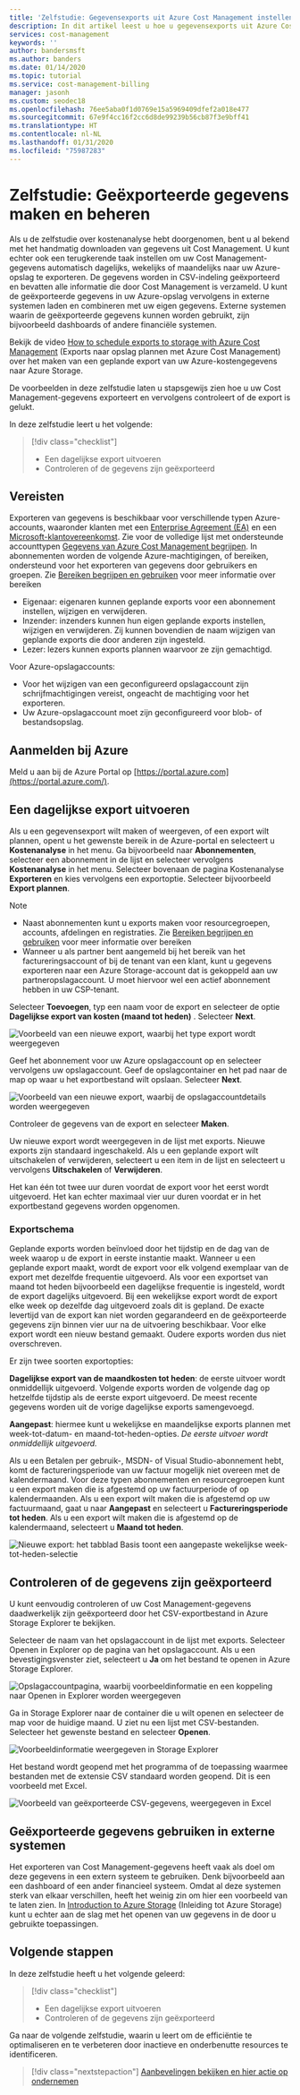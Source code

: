 ```yaml
---
title: 'Zelfstudie: Gegevensexports uit Azure Cost Management instellen en beheren'
description: In dit artikel leest u hoe u gegevensexports uit Azure Cost Management instelt en beheert, zodat u deze kunt gebruiken in externe systemen.
services: cost-management
keywords: ''
author: bandersmsft
ms.author: banders
ms.date: 01/14/2020
ms.topic: tutorial
ms.service: cost-management-billing
manager: jasonh
ms.custom: seodec18
ms.openlocfilehash: 76ee5aba0f1d0769e15a5969409dfef2a018e477
ms.sourcegitcommit: 67e9f4cc16f2cc6d8de99239b56cb87f3e9bff41
ms.translationtype: HT
ms.contentlocale: nl-NL
ms.lasthandoff: 01/31/2020
ms.locfileid: "75987283"
---
```

# <a name="tutorial-create-and-manage-exported-data"></a>Zelfstudie: Geëxporteerde gegevens maken en beheren

Als u de zelfstudie over kostenanalyse hebt doorgenomen, bent u al bekend met het handmatig downloaden van gegevens uit Cost Management. U kunt echter ook een terugkerende taak instellen om uw Cost Management-gegevens automatisch dagelijks, wekelijks of maandelijks naar uw Azure-opslag te exporteren. De gegevens worden in CSV-indeling geëxporteerd en bevatten alle informatie die door Cost Management is verzameld. U kunt de geëxporteerde gegevens in uw Azure-opslag vervolgens in externe systemen laden en combineren met uw eigen gegevens. Externe systemen waarin de geëxporteerde gegevens kunnen worden gebruikt, zijn bijvoorbeeld dashboards of andere financiële systemen.

Bekijk de video [How to schedule exports to storage with Azure Cost Management](https://www.youtube.com/watch?v=rWa_xI1aRzo) (Exports naar opslag plannen met Azure Cost Management) over het maken van een geplande export van uw Azure-kostengegevens naar Azure Storage.

De voorbeelden in deze zelfstudie laten u stapsgewijs zien hoe u uw Cost Management-gegevens exporteert en vervolgens controleert of de export is gelukt.

In deze zelfstudie leert u het volgende:

> [!div class="checklist"]
> * Een dagelijkse export uitvoeren
> * Controleren of de gegevens zijn geëxporteerd

## <a name="prerequisites"></a>Vereisten
Exporteren van gegevens is beschikbaar voor verschillende typen Azure-accounts, waaronder klanten met een [Enterprise Agreement (EA)](https://azure.microsoft.com/pricing/enterprise-agreement/) en een [Microsoft-klantovereenkomst](get-started-partners.md). Zie voor de volledige lijst met ondersteunde accounttypen [Gegevens van Azure Cost Management begrijpen](understand-cost-mgt-data.md). In abonnementen worden de volgende Azure-machtigingen, of bereiken, ondersteund voor het exporteren van gegevens door gebruikers en groepen. Zie [Bereiken begrijpen en gebruiken](understand-work-scopes.md) voor meer informatie over bereiken

- Eigenaar: eigenaren kunnen geplande exports voor een abonnement instellen, wijzigen en verwijderen.
- Inzender: inzenders kunnen hun eigen geplande exports instellen, wijzigen en verwijderen. Zij kunnen bovendien de naam wijzigen van geplande exports die door anderen zijn ingesteld.
- Lezer: lezers kunnen exports plannen waarvoor ze zijn gemachtigd.

Voor Azure-opslagaccounts:
- Voor het wijzigen van een geconfigureerd opslagaccount zijn schrijfmachtigingen vereist, ongeacht de machtiging voor het exporteren.
- Uw Azure-opslagaccount moet zijn geconfigureerd voor blob- of bestandsopslag.

## <a name="sign-in-to-azure"></a>Aanmelden bij Azure
Meld u aan bij de Azure Portal op [https://portal.azure.com](https://portal.azure.com/).

## <a name="create-a-daily-export"></a>Een dagelijkse export uitvoeren

Als u een gegevensexport wilt maken of weergeven, of een export wilt plannen, opent u het gewenste bereik in de Azure-portal en selecteert u **Kostenanalyse** in het menu. Ga bijvoorbeeld naar **Abonnementen**, selecteer een abonnement in de lijst en selecteer vervolgens **Kostenanalyse** in het menu. Selecteer bovenaan de pagina Kostenanalyse **Exporteren** en kies vervolgens een exportoptie. Selecteer bijvoorbeeld **Export plannen**.  

> [!NOTE]
> - Naast abonnementen kunt u exports maken voor resourcegroepen, accounts, afdelingen en registraties. Zie [Bereiken begrijpen en gebruiken](understand-work-scopes.md) voor meer informatie over bereiken
>- Wanneer u als partner bent aangemeld bij het bereik van het factureringsaccount of bij de tenant van een klant, kunt u gegevens exporteren naar een Azure Storage-account dat is gekoppeld aan uw partneropslagaccount. U moet hiervoor wel een actief abonnement hebben in uw CSP-tenant.
>


Selecteer **Toevoegen**, typ een naam voor de export en selecteer de optie **Dagelijkse export van kosten (maand tot heden)** . Selecteer **Next**.

![Voorbeeld van een nieuwe export, waarbij het type export wordt weergegeven](./media/tutorial-export-acm-data/basics_exports.png)

Geef het abonnement voor uw Azure opslagaccount op en selecteer vervolgens uw opslagaccount.  Geef de opslagcontainer en het pad naar de map op waar u het exportbestand wilt opslaan. Selecteer **Next**.

![Voorbeeld van een nieuwe export, waarbij de opslagaccountdetails worden weergegeven](./media/tutorial-export-acm-data/storage_exports.png)

Controleer de gegevens van de export en selecteer **Maken**.

Uw nieuwe export wordt weergegeven in de lijst met exports. Nieuwe exports zijn standaard ingeschakeld. Als u een geplande export wilt uitschakelen of verwijderen, selecteert u een item in de lijst en selecteert u vervolgens **Uitschakelen** of **Verwijderen**.

Het kan één tot twee uur duren voordat de export voor het eerst wordt uitgevoerd. Het kan echter maximaal vier uur duren voordat er in het exportbestand gegevens worden opgenomen.

### <a name="export-schedule"></a>Exportschema

Geplande exports worden beïnvloed door het tijdstip en de dag van de week waarop u de export in eerste instantie maakt. Wanneer u een geplande export maakt, wordt de export voor elk volgend exemplaar van de export met dezelfde frequentie uitgevoerd. Als voor een exportset van maand tot heden bijvoorbeeld een dagelijkse frequentie is ingesteld, wordt de export dagelijks uitgevoerd. Bij een wekelijkse export wordt de export elke week op dezelfde dag uitgevoerd zoals dit is gepland. De exacte levertijd van de export kan niet worden gegarandeerd en de geëxporteerde gegevens zijn binnen vier uur na de uitvoering beschikbaar.
Voor elke export wordt een nieuw bestand gemaakt. Oudere exports worden dus niet overschreven.

Er zijn twee soorten exportopties:

**Dagelijkse export van de maandkosten tot heden**: de eerste uitvoer wordt onmiddellijk uitgevoerd. Volgende exports worden de volgende dag op hetzelfde tijdstip als de eerste export uitgevoerd. De meest recente gegevens worden uit de vorige dagelijkse exports samengevoegd.

**Aangepast**: hiermee kunt u wekelijkse en maandelijkse exports plannen met week-tot-datum- en maand-tot-heden-opties. *De eerste uitvoer wordt onmiddellijk uitgevoerd.*

Als u een Betalen per gebruik-, MSDN- of Visual Studio-abonnement hebt, komt de factureringsperiode van uw factuur mogelijk niet overeen met de kalendermaand. Voor deze typen abonnementen en resourcegroepen kunt u een export maken die is afgestemd op uw factuurperiode of op kalendermaanden. Als u een export wilt maken die is afgestemd op uw factuurmaand, gaat u naar **Aangepast** en selecteert u **Factureringsperiode tot heden**.  Als u een export wilt maken die is afgestemd op de kalendermaand, selecteert u **Maand tot heden**.
>
>

![Nieuwe export: het tabblad Basis toont een aangepaste wekelijkse week-tot-heden-selectie](./media/tutorial-export-acm-data/tutorial-export-schedule-weekly-week-to-date.png)

## <a name="verify-that-data-is-collected"></a>Controleren of de gegevens zijn geëxporteerd

U kunt eenvoudig controleren of uw Cost Management-gegevens daadwerkelijk zijn geëxporteerd door het CSV-exportbestand in Azure Storage Explorer te bekijken.

Selecteer de naam van het opslagaccount in de lijst met exports. Selecteer Openen in Explorer op de pagina van het opslagaccount. Als u een bevestigingsvenster ziet, selecteert u **Ja** om het bestand te openen in Azure Storage Explorer.

![Opslagaccountpagina, waarbij voorbeeldinformatie en een koppeling naar Openen in Explorer worden weergegeven](./media/tutorial-export-acm-data/storage-account-page.png)

Ga in Storage Explorer naar de container die u wilt openen en selecteer de map voor de huidige maand. U ziet nu een lijst met CSV-bestanden. Selecteer het gewenste bestand en selecteer **Openen**.

![Voorbeeldinformatie weergegeven in Storage Explorer](./media/tutorial-export-acm-data/storage-explorer.png)

Het bestand wordt geopend met het programma of de toepassing waarmee bestanden met de extensie CSV standaard worden geopend. Dit is een voorbeeld met Excel.

![Voorbeeld van geëxporteerde CSV-gegevens, weergegeven in Excel](./media/tutorial-export-acm-data/example-export-data.png)


## <a name="access-exported-data-from-other-systems"></a>Geëxporteerde gegevens gebruiken in externe systemen

Het exporteren van Cost Management-gegevens heeft vaak als doel om deze gegevens in een extern systeem te gebruiken. Denk bijvoorbeeld aan een dashboard of een ander financieel systeem. Omdat al deze systemen sterk van elkaar verschillen, heeft het weinig zin om hier een voorbeeld van te laten zien.  In [Introduction to Azure Storage](../../storage/common/storage-introduction.md) (Inleiding tot Azure Storage) kunt u echter aan de slag met het openen van uw gegevens in de door u gebruikte toepassingen.

## <a name="next-steps"></a>Volgende stappen

In deze zelfstudie heeft u het volgende geleerd:

> [!div class="checklist"]
> * Een dagelijkse export uitvoeren
> * Controleren of de gegevens zijn geëxporteerd

Ga naar de volgende zelfstudie, waarin u leert om de efficiëntie te optimaliseren en te verbeteren door inactieve en onderbenutte resources te identificeren.

> [!div class="nextstepaction"]
> [Aanbevelingen bekijken en hier actie op ondernemen](tutorial-acm-opt-recommendations.md)
